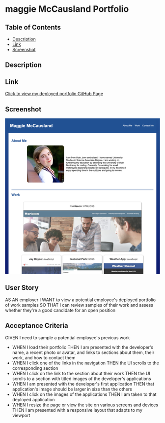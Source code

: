 # maggie McCausland Portfolio

## Table of Contents
- [Description](#description)
- [Link](#link)
- [Screenshot](#screenshot)

## Description
## Link
[Click to view my deployed portfolio GitHub Page](https://maggiemcc.github.io/maggie-portfolio/)

## Screenshot
![](/assets/images/screenshot.png)


## User Story
AS AN employer
I WANT to view a potential employee's deployed portfolio of work samples
SO THAT I can review samples of their work and assess whether they're a good candidate for an open position

## Acceptance Criteria
GIVEN I need to sample a potential employee's previous work
- WHEN I load their portfolio
THEN I am presented with the developer's name, a recent photo or avatar, and links to sections 
about them, their work, and how to contact them
- WHEN I click one of the links in the navigation
THEN the UI scrolls to the corresponding section
- WHEN I click on the link to the section about their work
THEN the UI scrolls to a section with titled images of the developer's applications
- WHEN I am presented with the developer's first application
THEN that application's image should be larger in size than the others
- WHEN I click on the images of the applications
THEN I am taken to that deployed application
- WHEN I resize the page or view the site on various screens and devices
THEN I am presented with a responsive layout that adapts to my viewport